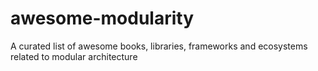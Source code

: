 # awesome-modularity
A curated list of awesome books, libraries, frameworks and ecosystems related to modular architecture
